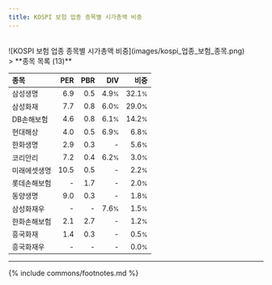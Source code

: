 ```yaml
---
title: KOSPI 보험 업종 종목별 시가총액 비중
---
```

<br>
![KOSPI 보험 업종 종목별 시가총액 비중](images/kospi_업종_보험_종목.png)
<br>
> **종목 목록 (13)**<a id="list"></a>

| **종목** | **PER** | **PBR** | **DIV** | **비중** |
| :------- | ------: | ------: | ------: | -------: |
| 삼성생명 | 6.9 | 0.5 | 4.9<small>%</small> | 32.1<small>%</small> |
| 삼성화재 | 7.7 | 0.8 | 6.0<small>%</small> | 29.0<small>%</small> |
| DB손해보험 | 4.6 | 0.8 | 6.1<small>%</small> | 14.2<small>%</small> |
| 현대해상 | 4.0 | 0.5 | 6.9<small>%</small> | 6.8<small>%</small> |
| 한화생명 | 2.9 | 0.3 | - | 5.6<small>%</small> |
| 코리안리 | 7.2 | 0.4 | 6.2<small>%</small> | 3.0<small>%</small> |
| 미래에셋생명 | 10.5 | 0.5 | - | 2.2<small>%</small> |
| 롯데손해보험 | - | 1.7 | - | 2.0<small>%</small> |
| 동양생명 | 9.0 | 0.3 | - | 1.8<small>%</small> |
| 삼성화재우 | - | - | 7.6<small>%</small> | 1.5<small>%</small> |
| 한화손해보험 | 2.1 | 2.7 | - | 1.2<small>%</small> |
| 흥국화재 | 1.4 | 0.3 | - | 0.5<small>%</small> |
| 흥국화재우 | - | - | - | 0.0<small>%</small> |

---
{% include commons/footnotes.md %}